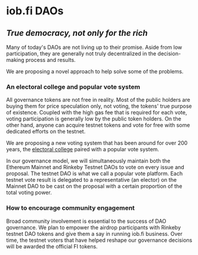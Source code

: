 # iob.fi DAOs

## _True democracy, not only for the rich_

Many of today's DAOs are not living up to their promise. Aside from low participation, they are generally not truly decentralized in the decision-making process and results. 

We are proposing a novel approach to help solve some of the problems. 

### An electoral college and popular vote system

All governance tokens are not free in reality. Most of the public holders are buying them for price speculation only, not voting, the tokens' true purpose of existence. Coupled with the high gas fee that is required for each vote, voting participation is generally low by the public token holders. On the other hand, anyone can acquire testnet tokens and vote for free with some dedicated efforts on the testnet.  

We are proposing a new voting system that has been around for over 200 years, the [electoral college](https://en.wikipedia.org/wiki/United_States_Electoral_College) paired with a popular vote system. 

In our governance model, we will simultaneously maintain both the Ethereum Mainnet and Rinkeby Testnet DAOs to vote on every issue and proposal. The testnet DAO is what we call a popular vote platform. Each testnet vote result is delegated to a representative \(an elector\) on the Mainnet DAO to be cast on the proposal with a certain proportion of the total voting power.  

### How to encourage community engagement

Broad community involvement is essential to the success of DAO governance. We plan to empower the airdrop participants with Rinkeby testnet DAO tokens and give them a say in running iob.fi business. Over time, the testnet voters that have helped reshape our governance decisions will be awarded the official FI tokens. 

